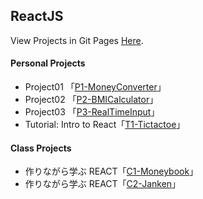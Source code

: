 ## **ReactJS**

View Projects in Git Pages [Here](https://s20016.github.io/ReactJS/).

#### **Personal Projects**
* Project01 「[P1-MoneyConverter](https://github.com/s20016/ReactJS/tree/convert-currency)」
* Project02 「[P2-BMICalculator](https://github.com/s20016/ReactJS/tree/bmi)」
* Project03 「[P3-RealTimeInput](https://github.com/s20016/ReactJS/tree/rt-input)」
* Tutorial: Intro to React「[T1-Tictactoe](https://github.com/s20016/ReactJS/tree/tictactoe)」

#### **Class Projects**
* 作りながら学ぶ REACT「[C1-Moneybook](https://github.com/s20016/ReactJS/tree/moneybook)」
* 作りながら学ぶ REACT「[C2-Janken](https://github.com/s20016/ReactJS/tree/janken)」
